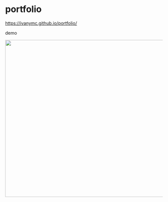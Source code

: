 # portfolio

https://ivanymc.github.io/portfolio/

demo

<img src="https://media.giphy.com/media/HMeERQYC1cajB9o5Or/giphy.gif" width="830" height="500" />
